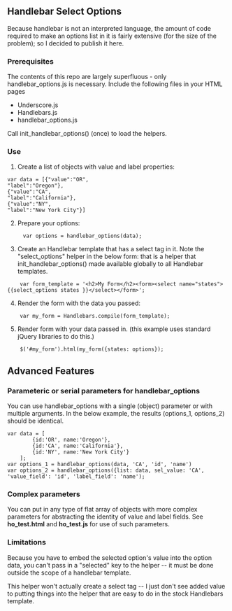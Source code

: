 ## Handlebar Select Options

Because handlebar is not an interpreted language, the amount of code required to make an options list in it
is fairly extensive (for the size of the problem); so I decided to publish it here.

### Prerequisites

The contents of this repo are largely superfluous - only handlebar_options.js is necessary.
Include the following files in your HTML pages

 * Underscore.js
 * Handlebars.js
 * handlebar_options.js

Call init_handlebar_options() (once) to load the helpers. 

### Use

 1. Create a list of objects with value and label properties: 
`````
var data = [{"value":"OR",
"label":"Oregon"},
{"value":"CA",
"label":"California"},
{"value":"NY",
"label":"New York City"}]
`````
 2. Prepare your options:
`````
     var options = handlebar_options(data);
`````
 3. Create an Handlebar template that has a select tag in it. Note the "select_options" helper in the below form: that is a helper that init_handlebar_options() made available globally to all Handlebar templates.
`````
    var form_template = '<h2>My Form</h2><form><select name="states">{{select_options states }}</select></form>';
`````
 4. Render the form with the data you passed: 
`````
    var my_form = Handlebars.compile(form_template);
`````
 5. Render form with your data passed in. (this example uses standard jQuery libraries to do this.)
`````
    $('#my_form').html(my_form({states: options});
`````
## Advanced Features

### Parameteric or serial parameters for handlebar_options

You can use handlebar_options with a single (object) parameter or with multiple arguments. In the below example, the 
results (options_1, options_2) should be identical. 
````
var data = [
        {id:'OR', name:'Oregon'},
        {id:'CA', name:'California'},
        {id:'NY', name:'New York City'}
    ];
var options_1 = handlebar_options(data, 'CA', 'id', 'name')
var options_2 = handlebar_options({list: data, sel_value: 'CA', 'value_field': 'id', 'label_field': 'name');
`````
### Complex parameters

You can put in any type of flat array of objects with more complex parameters for abstracting the identity
of value and label fields. See **ho_test.html** and **ho_test.js** for use of such parameters.

### Limitations

Because you have to embed the selected option's value into the option data, you can't pass in a "selected" key
to the helper -- it must be done outside the scope of a handlebar template.

This helper won't actually create a select tag -- I just don't see added value to putting things into the helper that are
easy to do in the stock Handlebars template.
   